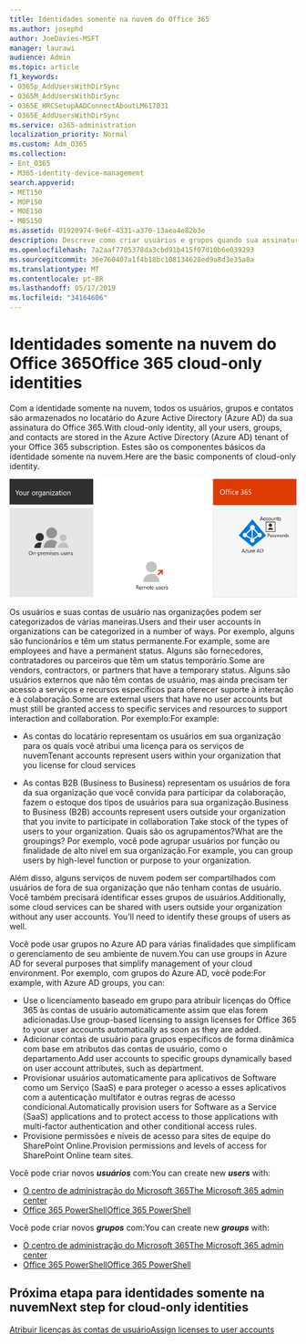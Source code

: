 ```yaml
---
title: Identidades somente na nuvem do Office 365
ms.author: josephd
author: JoeDavies-MSFT
manager: laurawi
audience: Admin
ms.topic: article
f1_keywords:
- O365p_AddUsersWithDirSync
- O365M_AddUsersWithDirSync
- O365E_HRCSetupAADConnectAboutLM617031
- O365E_AddUsersWithDirSync
ms.service: o365-administration
localization_priority: Normal
ms.custom: Adm_O365
ms.collection:
- Ent_O365
- M365-identity-device-management
search.appverid:
- MET150
- MOP150
- MOE150
- MBS150
ms.assetid: 01920974-9e6f-4331-a370-13aea4e82b3e
description: Descreve como criar usuários e grupos quando sua assinatura do Office 365 está usando identidades somente na nuvem.
ms.openlocfilehash: 7a2aaf7705378da3cbd91b415f07d10b6e039293
ms.sourcegitcommit: 36e760407a1f4b18bc108134628ed9a8d3e35a8a
ms.translationtype: MT
ms.contentlocale: pt-BR
ms.lasthandoff: 05/17/2019
ms.locfileid: "34164606"
---
```

# <a name="office-365-cloud-only-identities"></a><span data-ttu-id="a9622-103">Identidades somente na nuvem do Office 365</span><span class="sxs-lookup"><span data-stu-id="a9622-103">Office 365 cloud-only identities</span></span>

<span data-ttu-id="a9622-104">Com a identidade somente na nuvem, todos os usuários, grupos e contatos são armazenados no locatário do Azure Active Directory (Azure AD) da sua assinatura do Office 365.</span><span class="sxs-lookup"><span data-stu-id="a9622-104">With cloud-only identity, all your users, groups, and contacts are stored in the Azure Active Directory (Azure AD) tenant of your Office 365 subscription.</span></span> <span data-ttu-id="a9622-105">Estes são os componentes básicos da identidade somente na nuvem.</span><span class="sxs-lookup"><span data-stu-id="a9622-105">Here are the basic components of cloud-only identity.</span></span>
 
![](./media/about-office-365-identity/cloud-only-identity.png)

<span data-ttu-id="a9622-106">Os usuários e suas contas de usuário nas organizações podem ser categorizados de várias maneiras.</span><span class="sxs-lookup"><span data-stu-id="a9622-106">Users and their user accounts in organizations can be categorized in a number of ways.</span></span> <span data-ttu-id="a9622-107">Por exemplo, alguns são funcionários e têm um status permanente.</span><span class="sxs-lookup"><span data-stu-id="a9622-107">For example, some are employees and have a permanent status.</span></span> <span data-ttu-id="a9622-108">Alguns são fornecedores, contratadores ou parceiros que têm um status temporário.</span><span class="sxs-lookup"><span data-stu-id="a9622-108">Some are vendors, contractors, or partners that have a temporary status.</span></span> <span data-ttu-id="a9622-109">Alguns são usuários externos que não têm contas de usuário, mas ainda precisam ter acesso a serviços e recursos específicos para oferecer suporte à interação e à colaboração.</span><span class="sxs-lookup"><span data-stu-id="a9622-109">Some are external users that have no user accounts but must still be granted access to specific services and resources to support interaction and collaboration.</span></span> <span data-ttu-id="a9622-110">Por exemplo:</span><span class="sxs-lookup"><span data-stu-id="a9622-110">For example:</span></span>

- <span data-ttu-id="a9622-111">As contas do locatário representam os usuários em sua organização para os quais você atribui uma licença para os serviços de nuvem</span><span class="sxs-lookup"><span data-stu-id="a9622-111">Tenant accounts represent users within your organization that you license for cloud services</span></span>

- <span data-ttu-id="a9622-112">As contas B2B (Business to Business) representam os usuários de fora da sua organização que você convida para participar da colaboração, fazem o estoque dos tipos de usuários para sua organização.</span><span class="sxs-lookup"><span data-stu-id="a9622-112">Business to Business (B2B) accounts represent users outside your organization that you invite to participate in collaboration Take stock of the types of users to your organization.</span></span> <span data-ttu-id="a9622-113">Quais são os agrupamentos?</span><span class="sxs-lookup"><span data-stu-id="a9622-113">What are the groupings?</span></span> <span data-ttu-id="a9622-114">Por exemplo, você pode agrupar usuários por função ou finalidade de alto nível em sua organização.</span><span class="sxs-lookup"><span data-stu-id="a9622-114">For example, you can group users by high-level function or purpose to your organization.</span></span>

<span data-ttu-id="a9622-p104">Além disso, alguns serviços de nuvem podem ser compartilhados com usuários de fora de sua organização que não tenham contas de usuário. Você também precisará identificar esses grupos de usuários.</span><span class="sxs-lookup"><span data-stu-id="a9622-p104">Additionally, some cloud services can be shared with users outside your organization without any user accounts. You'll need to identify these groups of users as well.</span></span>

<span data-ttu-id="a9622-117">Você pode usar grupos no Azure AD para várias finalidades que simplificam o gerenciamento de seu ambiente de nuvem.</span><span class="sxs-lookup"><span data-stu-id="a9622-117">You can use groups in Azure AD for several purposes that simplify management of your cloud environment.</span></span> <span data-ttu-id="a9622-118">Por exemplo, com grupos do Azure AD, você pode:</span><span class="sxs-lookup"><span data-stu-id="a9622-118">For example, with Azure AD groups, you can:</span></span>

- <span data-ttu-id="a9622-119">Use o licenciamento baseado em grupo para atribuir licenças do Office 365 às contas de usuário automaticamente assim que elas forem adicionadas.</span><span class="sxs-lookup"><span data-stu-id="a9622-119">Use group-based licensing to assign licenses for Office 365 to your user accounts automatically as soon as they are added.</span></span>
- <span data-ttu-id="a9622-120">Adicionar contas de usuário para grupos específicos de forma dinâmica com base em atributos das contas de usuário, como o departamento.</span><span class="sxs-lookup"><span data-stu-id="a9622-120">Add user accounts to specific groups dynamically based on user account attributes, such as department.</span></span>
- <span data-ttu-id="a9622-121">Provisionar usuários automaticamente para aplicativos de Software como um Serviço (SaaS) e para proteger o acesso a esses aplicativos com a autenticação multifator e outras regras de acesso condicional.</span><span class="sxs-lookup"><span data-stu-id="a9622-121">Automatically provision users for Software as a Service (SaaS) applications and to protect access to those applications with multi-factor authentication and other conditional access rules.</span></span>
- <span data-ttu-id="a9622-122">Provisione permissões e níveis de acesso para sites de equipe do SharePoint Online.</span><span class="sxs-lookup"><span data-stu-id="a9622-122">Provision permissions and levels of access for SharePoint Online team sites.</span></span>

<span data-ttu-id="a9622-123">Você pode criar novos ***usuários*** com:</span><span class="sxs-lookup"><span data-stu-id="a9622-123">You can create new ***users*** with:</span></span>

- [<span data-ttu-id="a9622-124">O centro de administração do Microsoft 365</span><span class="sxs-lookup"><span data-stu-id="a9622-124">The Microsoft 365 admin center</span></span>](https://docs.microsoft.com/office365/admin/add-users/add-users)
- [<span data-ttu-id="a9622-125">Office 365 PowerShell</span><span class="sxs-lookup"><span data-stu-id="a9622-125">Office 365 PowerShell</span></span>](https://docs.microsoft.com/office365/enterprise/powershell/create-user-accounts-with-office-365-powershell)

<span data-ttu-id="a9622-126">Você pode criar novos ***grupos*** com:</span><span class="sxs-lookup"><span data-stu-id="a9622-126">You can create new ***groups*** with:</span></span>

- [<span data-ttu-id="a9622-127">O centro de administração do Microsoft 365</span><span class="sxs-lookup"><span data-stu-id="a9622-127">The Microsoft 365 admin center</span></span>](https://docs.microsoft.com/office365/admin/create-groups/create-groups)
- [<span data-ttu-id="a9622-128">Office 365 PowerShell</span><span class="sxs-lookup"><span data-stu-id="a9622-128">Office 365 PowerShell</span></span>](https://docs.microsoft.com/office365/enterprise/powershell/manage-office-365-groups-with-powershell)


## <a name="next-step-for-cloud-only-identities"></a><span data-ttu-id="a9622-129">Próxima etapa para identidades somente na nuvem</span><span class="sxs-lookup"><span data-stu-id="a9622-129">Next step for cloud-only identities</span></span>

[<span data-ttu-id="a9622-130">Atribuir licenças às contas de usuário</span><span class="sxs-lookup"><span data-stu-id="a9622-130">Assign licenses to user accounts</span></span>](assign-licenses-to-user-accounts.md)
